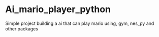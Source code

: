 # Ai_mario_player_python
Simple project building a ai that can play mario using, gym, nes_py and other packages

